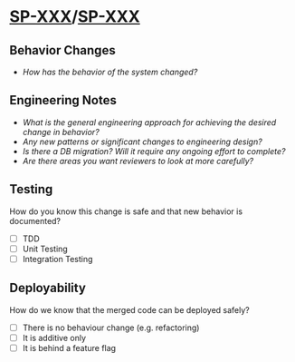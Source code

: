 # [SP-XXX](https://sadapay.atlassian.net/browse/SP-XXX)/[SP-XXX](https://sadapay.atlassian.net/browse/SP-XXX)

## Behavior Changes
- _How has the behavior of the system changed?_

## Engineering Notes
- _What is the general engineering approach for achieving the desired change in behavior?_
- _Any new patterns or significant changes to engineering design?_
- _Is there a DB migration? Will it require any ongoing effort to complete?_
- _Are there areas you want reviewers to look at more carefully?_

## Testing
How do you know this change is safe and that new behavior is documented?
- [ ] TDD
- [ ] Unit Testing
- [ ] Integration Testing

## Deployability
How do we know that the merged code can be deployed safely?
- [ ] There is no behaviour change (e.g. refactoring)
- [ ] It is additive only
- [ ] It is behind a feature flag

